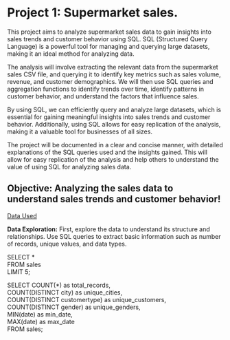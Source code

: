 # Project 1: Supermarket sales.

This project aims to analyze supermarket sales data to gain insights into sales trends and customer behavior using SQL. SQL (Structured Query Language) is a powerful tool for managing and querying large datasets, making it an ideal method for analyzing data.

The analysis will involve extracting the relevant data from the supermarket sales CSV file, and querying it to identify key metrics such as sales volume, revenue, and customer demographics. We will then use SQL queries and aggregation functions to identify trends over time, identify patterns in customer behavior, and understand the factors that influence sales.

By using SQL, we can efficiently query and analyze large datasets, which is essential for gaining meaningful insights into sales trends and customer behavior. Additionally, using SQL allows for easy replication of the analysis, making it a valuable tool for businesses of all sizes.

The project will be documented in a clear and concise manner, with detailed explanations of the SQL queries used and the insights gained. This will allow for easy replication of the analysis and help others to understand the value of using SQL for analyzing sales data.

## Objective: Analyzing the sales data to understand sales trends and customer behavior!
[Data Used](https://www.kaggle.com/datasets/aungpyaeap/supermarket-sales)

**Data Exploration:** First, explore the data to understand its structure and relationships. Use SQL queries to extract basic information such as number of records, unique values, and data types.

SELECT * <br />
FROM sales <br />
LIMIT 5;

SELECT COUNT(*) as total_records,<br />
       COUNT(DISTINCT city) as unique_cities,<br />
       COUNT(DISTINCT customertype) as unique_customers,<br />
       COUNT(DISTINCT gender) as unique_genders,<br />
       MIN(date) as min_date,<br />
       MAX(date) as max_date<br />
FROM sales;




